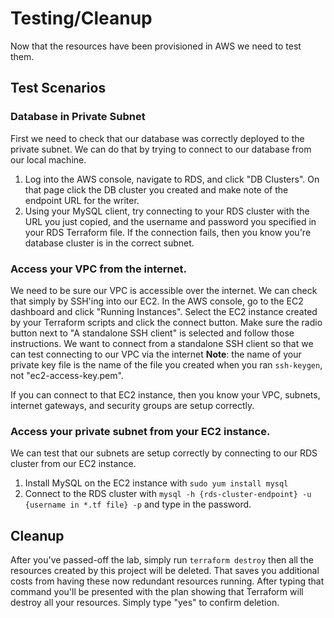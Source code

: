 # Testing/Cleanup

Now that the resources have been provisioned in AWS we need to test them.

## Test Scenarios

### Database in Private Subnet

First we need to check that our database was correctly deployed to the private subnet. We can do that by trying to connect to our database from our local machine.

1. Log into the AWS console, navigate to RDS, and click "DB Clusters". On that page click the DB cluster you created and make note of the endpoint URL for the writer.
2. Using your MySQL client, try connecting to your RDS cluster with the URL you just copied, and the username and password you specified in your RDS Terraform file. If the connection fails, then you know you're database cluster is in the correct subnet.

### Access your VPC from the internet.

We need to be sure our VPC is accessible over the internet. We can check that simply by SSH'ing into our EC2. In the AWS console, go to the EC2 dashboard and click "Running Instances". Select the EC2 instance created by your Terraform scripts and click the connect button. Make sure the radio button next to "A standalone SSH client" is selected and follow those instructions. We want to connect from a standalone SSH client so that we can test connecting to our VPC via the internet **Note**: the name of your private key file is the name of the file you created when you ran `ssh-keygen`, not "ec2-access-key.pem".

If you can connect to that EC2 instance, then you know your VPC, subnets, internet gateways, and security groups are setup correctly.

### Access your private subnet from your EC2 instance. 

We can test that our subnets are setup correctly by connecting to our RDS cluster from our EC2 instance. 

1. Install MySQL on the EC2 instance with `sudo yum install mysql`
2. Connect to the RDS cluster with `mysql -h {rds-cluster-endpoint} -u {username in *.tf file} -p` and type in the password.

## Cleanup

After you've passed-off the lab, simply run `terraform destroy` then all the resources created by this project will be deleted. That saves you additional costs from having these now redundant resources running. After typing that command you'll be presented with the plan showing that Terraform will destroy all your resources. Simply type "yes" to confirm deletion.